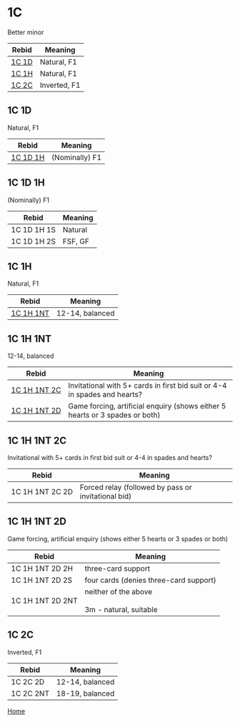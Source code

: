 # 1C

Better minor

| Rebid | Meaning |
|---|---|
| [1C&nbsp;1D](#1c1d) | Natural, F1 |
| [1C&nbsp;1H](#1c1h) | Natural, F1 |
| [1C&nbsp;2C](#1c2c) | Inverted, F1 |

## 1C&nbsp;1D

Natural, F1

| Rebid | Meaning |
|---|---|
| [1C&nbsp;1D&nbsp;1H](#1c1d1h) | (Nominally) F1 |

## 1C&nbsp;1D&nbsp;1H

(Nominally) F1

| Rebid | Meaning |
|---|---|
| 1C&nbsp;1D&nbsp;1H&nbsp;1S | Natural |
| 1C&nbsp;1D&nbsp;1H&nbsp;2S | FSF, GF |

## 1C&nbsp;1H

Natural, F1

| Rebid | Meaning |
|---|---|
| [1C&nbsp;1H&nbsp;1NT](#1c1h1nt) | 12-14, balanced |

## 1C&nbsp;1H&nbsp;1NT

12-14, balanced

| Rebid | Meaning |
|---|---|
| [1C&nbsp;1H&nbsp;1NT&nbsp;2C](#1c1h1nt2c) | Invitational with 5+ cards in first bid suit or 4-4 in spades and hearts? |
| [1C&nbsp;1H&nbsp;1NT&nbsp;2D](#1c1h1nt2d) | Game forcing, artificial enquiry (shows either 5 hearts or 3 spades or both) |

## 1C&nbsp;1H&nbsp;1NT&nbsp;2C

Invitational with 5+ cards in first bid suit or 4-4 in spades and hearts?

| Rebid | Meaning |
|---|---|
| 1C&nbsp;1H&nbsp;1NT&nbsp;2C&nbsp;2D | Forced relay (followed by pass or invitational bid) |

## 1C&nbsp;1H&nbsp;1NT&nbsp;2D

Game forcing, artificial enquiry (shows either 5 hearts or 3 spades or both)

| Rebid | Meaning |
|---|---|
| 1C&nbsp;1H&nbsp;1NT&nbsp;2D&nbsp;2H | three-card support |
| 1C&nbsp;1H&nbsp;1NT&nbsp;2D&nbsp;2S | four cards (denies three-card support) |
| 1C&nbsp;1H&nbsp;1NT&nbsp;2D&nbsp;2NT | neither of the above<br/><br/>3m - natural, suitable |

## 1C&nbsp;2C

Inverted, F1

| Rebid | Meaning |
|---|---|
| 1C&nbsp;2C&nbsp;2D | 12-14, balanced |
| 1C&nbsp;2C&nbsp;2NT | 18-19, balanced |

[Home](../index.md)
